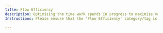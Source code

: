 ```yaml
---
title: Flow Efficiency
description: Optimising the time work spends in progress to maximise value delivery.
Instructions: Please ensure that the 'Flow Efficiency' category/tag is only applied to content specifically related to optimising the time work spends in progress to maximise value delivery.

---
```


